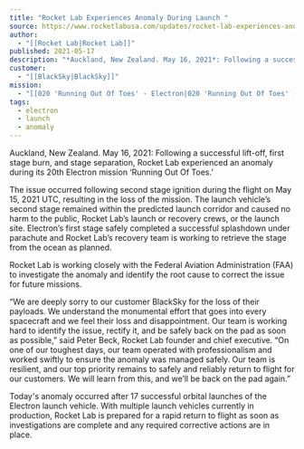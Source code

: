 ```yaml
---
title: "Rocket Lab Experiences Anomaly During Launch "
source: https://www.rocketlabusa.com/updates/rocket-lab-experiences-anomaly-during-launch/
author:
  - "[[Rocket Lab|Rocket Lab]]"
published: 2021-05-17
description: "*Auckland, New Zealand. May 16, 2021*: Following a successful lift-off, first stage burn, and stage separation, Rocket Lab experienced an anomaly during its 20th Electron mission ‘Running Out Of Toes.’"
customer:
  - "[[BlackSky|BlackSky]]"
mission:
  - "[[020 'Running Out Of Toes' - Electron|020 'Running Out Of Toes' - Electron]]"
tags:
  - electron
  - launch
  - anomaly
---
```

Auckland, New Zealand. May 16, 2021: Following a successful lift-off, first stage burn, and stage separation, Rocket Lab experienced an anomaly during its 20th Electron mission ‘Running Out Of Toes.’

The issue occurred following second stage ignition during the flight on May 15, 2021 UTC, resulting in the loss of the mission. The launch vehicle’s second stage remained within the predicted launch corridor and caused no harm to the public, Rocket Lab’s launch or recovery crews, or the launch site. Electron’s first stage safely completed a successful splashdown under parachute and Rocket Lab’s recovery team is working to retrieve the stage from the ocean as planned.

Rocket Lab is working closely with the Federal Aviation Administration (FAA) to investigate the anomaly and identify the root cause to correct the issue for future missions.

“We are deeply sorry to our customer BlackSky for the loss of their payloads. We understand the monumental effort that goes into every spacecraft and we feel their loss and disappointment. Our team is working hard to identify the issue, rectify it, and be safely back on the pad as soon as possible,” said Peter Beck, Rocket Lab founder and chief executive. “On one of our toughest days, our team operated with professionalism and worked swiftly to ensure the anomaly was managed safely. Our team is resilient, and our top priority remains to safely and reliably return to flight for our customers. We will learn from this, and we’ll be back on the pad again.” 

Today's anomaly occurred after 17 successful orbital launches of the Electron launch vehicle. With multiple launch vehicles currently in production, Rocket Lab is prepared for a rapid return to flight as soon as investigations are complete and any required corrective actions are in place.